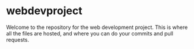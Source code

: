 # webdevproject
Welcome to the repository for the web development project. This is where all the files are hosted, and where you can do your commits and pull requests.
